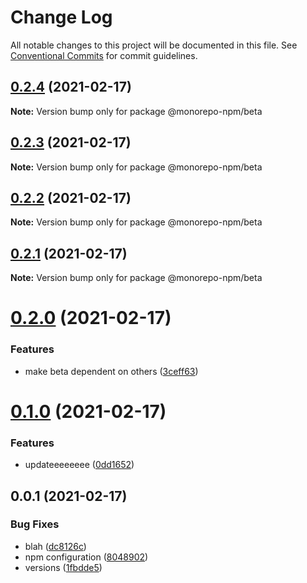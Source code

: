 # Change Log

All notable changes to this project will be documented in this file.
See [Conventional Commits](https://conventionalcommits.org) for commit guidelines.

## [0.2.4](https://github.com/developer239/monorepo-npm/compare/@monorepo-npm/beta@0.2.3...@monorepo-npm/beta@0.2.4) (2021-02-17)

**Note:** Version bump only for package @monorepo-npm/beta





## [0.2.3](https://github.com/developer239/monorepo-npm/compare/@monorepo-npm/beta@0.2.2...@monorepo-npm/beta@0.2.3) (2021-02-17)

**Note:** Version bump only for package @monorepo-npm/beta





## [0.2.2](https://github.com/developer239/monorepo-npm/compare/@monorepo-npm/beta@0.2.1...@monorepo-npm/beta@0.2.2) (2021-02-17)

**Note:** Version bump only for package @monorepo-npm/beta





## [0.2.1](https://github.com/developer239/monorepo-npm/compare/@monorepo-npm/beta@0.2.0...@monorepo-npm/beta@0.2.1) (2021-02-17)

**Note:** Version bump only for package @monorepo-npm/beta





# [0.2.0](https://github.com/developer239/monorepo-npm/compare/@monorepo-npm/beta@0.1.0...@monorepo-npm/beta@0.2.0) (2021-02-17)


### Features

* make beta dependent on others ([3ceff63](https://github.com/developer239/monorepo-npm/commit/3ceff634277ef50253fc6a0aff0771f82efda09e))





# [0.1.0](https://github.com/developer239/monorepo-npm/compare/@monorepo-npm/beta@0.0.1...@monorepo-npm/beta@0.1.0) (2021-02-17)


### Features

* updateeeeeeee ([0dd1652](https://github.com/developer239/monorepo-npm/commit/0dd165206ea75541cd6034877f608925f77fc3f0))





## 0.0.1 (2021-02-17)


### Bug Fixes

* blah ([dc8126c](https://github.com/developer239/monorepo-npm/commit/dc8126caa5a27a58bf094063cf002e8bfabc7714))
* npm configuration ([8048902](https://github.com/developer239/monorepo-npm/commit/804890284f5b2e56282fc8a6b1b45440f01831be))
* versions ([1fbdde5](https://github.com/developer239/monorepo-npm/commit/1fbdde551d8ebbeee37cd276eb6745e742802266))
